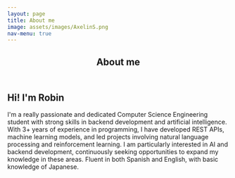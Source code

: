 ```yaml
---
layout: page
title: About me
image: assets/images/AxelinS.png
nav-menu: true
---
```


<!-- Main -->
<div id="main" class="alt">

<!-- One -->
<section id="one">
	<div class="inner">
		<header class="major">
			<h1>About me</h1>
		</header>

<!-- Content -->
<h2 id="content">Hi! I'm Robin</h2>
<p>I'm a really passionate and dedicated Computer Science Engineering student with strong skills in backend development and artificial intelligence. With 3+ years of experience in programming, I have developed REST APIs, machine learning models, and led projects involving natural language processing and reinforcement learning. I am particularly interested in AI and backend development, continuously seeking opportunities to expand my knowledge in these areas. Fluent in both Spanish and English, with basic knowledge of Japanese.</p>

</div>
</section>
</div>
